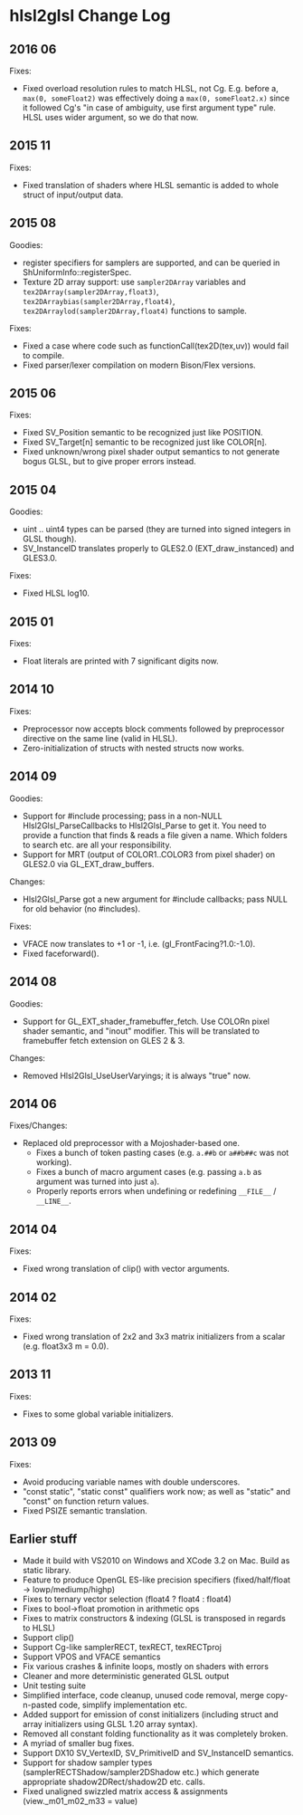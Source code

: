 hlsl2glsl Change Log
=========================

2016 06
-------

Fixes:

* Fixed overload resolution rules to match HLSL, not Cg. E.g. before a,
`max(0, someFloat2)` was effectively doing a `max(0, someFloat2.x)` since it followed
Cg's "in case of ambiguity, use first argument type" rule. HLSL uses wider argument,
so we do that now.


2015 11
-------

Fixes:

* Fixed translation of shaders where HLSL semantic is added to whole struct of input/output data.

2015 08
-------

Goodies:

* register specifiers for samplers are supported, and can be queried in ShUniformInfo::registerSpec.
* Texture 2D array support: use `sampler2DArray` variables and `tex2DArray(sampler2DArray,float3)`,
  `tex2DArraybias(sampler2DArray,float4)`, `tex2DArraylod(sampler2DArray,float4)` functions to sample.

Fixes:

* Fixed a case where code such as functionCall(tex2D(tex,uv)) would fail to compile.
* Fixed parser/lexer compilation on modern Bison/Flex versions.

2015 06
-------

Fixes:

* Fixed SV_Position semantic to be recognized just like POSITION.
* Fixed SV_Target[n] semantic to be recognized just like COLOR[n].
* Fixed unknown/wrong pixel shader output semantics to not generate bogus GLSL, but to give proper errors instead.

2015 04
-------

Goodies:

* uint .. uint4 types can be parsed (they are turned into signed integers in GLSL though).
* SV_InstanceID translates properly to GLES2.0 (EXT_draw_instanced) and GLES3.0.

Fixes:

* Fixed HLSL log10.


2015 01
-------

Fixes:

* Float literals are printed with 7 significant digits now.


2014 10
-------

Fixes:

* Preprocessor now accepts block comments followed by preprocessor directive on the same line (valid in HLSL).
* Zero-initialization of structs with nested structs now works.


2014 09
-------

Goodies:

* Support for #include processing; pass in a non-NULL Hlsl2Glsl_ParseCallbacks to Hlsl2Glsl_Parse to get it.
  You need to provide a function that finds & reads a file given a name. Which folders to search etc. are all
  your responsibility.
* Support for MRT (output of COLOR1..COLOR3 from pixel shader) on GLES2.0 via GL_EXT_draw_buffers.

Changes:

* Hlsl2Glsl_Parse got a new argument for #include callbacks; pass NULL for old behavior (no #includes).

Fixes:

* VFACE now translates to +1 or -1, i.e. (gl_FrontFacing?1.0:-1.0).
* Fixed faceforward().


2014 08
-------

Goodies:

* Support for GL_EXT_shader_framebuffer_fetch. Use COLORn pixel shader semantic, and "inout"
  modifier. This will be translated to framebuffer fetch extension on GLES 2 & 3.

Changes:

* Removed Hlsl2Glsl_UseUserVaryings; it is always "true" now.


2014 06
-------

Fixes/Changes:

* Replaced old preprocessor with a Mojoshader-based one.
	* Fixes a bunch of token pasting cases (e.g. `a.##b` or `a##b##c` was not working).
	* Fixes a bunch of macro argument cases (e.g. passing `a.b` as argument was turned into just `a`).
	* Properly reports errors when undefining or redefining `__FILE__` / `__LINE__`.

2014 04
-------

Fixes:

* Fixed wrong translation of clip() with vector arguments.

2014 02
-------

Fixes:

* Fixed wrong translation of 2x2 and 3x3 matrix initializers from a scalar (e.g. float3x3 m = 0.0).

2013 11
-------

Fixes:

* Fixes to some global variable initializers.

2013 09
-------

Fixes:

* Avoid producing variable names with double underscores.
* "const static", "static const" qualifiers work now; as well as "static" and "const" on function return values.
* Fixed PSIZE semantic translation.


Earlier stuff
-------------

* Made it build with VS2010 on Windows and XCode 3.2 on Mac. Build as static library.
* Feature to produce OpenGL ES-like precision specifiers (fixed/half/float -> lowp/mediump/highp)
* Fixes to ternary vector selection (float4 ? float4 : float4)
* Fixes to bool->float promotion in arithmetic ops
* Fixes to matrix constructors & indexing (GLSL is transposed in regards to HLSL)
* Support clip()
* Support Cg-like samplerRECT, texRECT, texRECTproj
* Support VPOS and VFACE semantics
* Fix various crashes & infinite loops, mostly on shaders with errors
* Cleaner and more deterministic generated GLSL output
* Unit testing suite
* Simplified interface, code cleanup, unused code removal, merge copy-n-pasted code, simplify implementation etc.
* Added support for emission of const initializers (including struct and array initializers using GLSL 1.20 array syntax).
* Removed all constant folding functionality as it was completely broken.
* A myriad of smaller bug fixes.
* Support DX10 SV_VertexID, SV_PrimitiveID and SV_InstanceID semantics.
* Support for shadow sampler types (samplerRECTShadow/sampler2DShadow etc.) which generate appropriate shadow2DRect/shadow2D etc. calls.
* Fixed unaligned swizzled matrix access & assignments (view._m01_m02_m33 = value)
